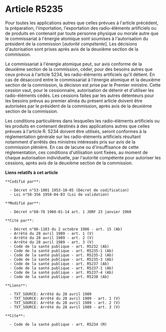 # Article R5235

Pour toutes les applications autres que celles prévues à l'article précédent, la préparation, l'importation, l'exportation
des radio-éléments artificiels ou de produits en contenant par toute personne physique ou morale autre que le commissariat à
l'énergie atomique sont soumises à l'autorisation du président de la commission [*autorité compétente*]. Les décisions
d'autorisation sont prises après avis de la deuxième section de la commission.

Le commissariat à l'énergie atomique peut, sur avis conforme de la deuxième section de la commission, céder, pour des besoins
autres que ceux prévus à l'article 5234, les radio-éléments artificiels qu'il détient. En cas de désaccord entre le
commissariat à l'énergie atomique et la deuxième section de la commission, la décision est prise par le Premier ministre.
Cette cession vaut, pour le cessionnaire, autorisation de détenir et d'utiliser les radio-éléments cédés. Les cessions faites
par les autres détenteurs pour les besoins prévus au premier alinéa du présent article doivent être autorisées par le
président de la commission, après avis de la deuxième section de la commission.

Les conditions particulières dans lesquelles les radio-éléments artificiels ou les produits en contenant destinés à des
applications autres que celles prévues à l'article R. 5234 doivent être utilisés, seront conformes à la réglementation
générale sur les radio-éléments artificiels résultant notamment d'arrêtés des ministres intéressés pris sur avis de la
commission plénière. En cas de lacune ou d'insuffisance de cette réglementation, ces conditions d'utilisation sont fixées, au
moment de chaque autorisation individuelle, par l'autorité compétente pour autoriser les cessions, après avis de la deuxième
section de la commission.

**Liens relatifs à cet article**

	**Codifié par**:

	  - Décret n°53-1001 1953-10-05 (Décret de codification)
	  - Loi n°58-356 1958-04-03 (Loi de validation)

	**Modifié par**:

	  - Décret n°60-78 1960-01-14 art. 1 JORF 23 janvier 1960

	**Cité par**:

	  - Décret n°86-1103 du 2 octobre 1986 - art. 15 (Ab)
	  - Arrêté du 28 avril 1989 - art. 1 (V)
	  - Arrêté du 28 avril 1989 - art. 2 (V)
	  - Arrêté du 28 avril 1989 - art. 3 (V)
	  - Code de la santé publique - art. R5232 (Ab)
	  - Code de la santé publique - art. R5235-1 (Ab)
	  - Code de la santé publique - art. R5235-2 (Ab)
	  - Code de la santé publique - art. R5235-3 (Ab)
	  - Code de la santé publique - art. R5237 (Ab)
	  - Code de la santé publique - art. R5237-1 (Ab)
	  - Code de la santé publique - art. R5237-4 (Ab)
	  - Code de la santé publique - art. R5238 (Ab)

	**Liens**:

	  - TXT_SOURCE: Arrêté du 28 avril 1989
	  - TXT_SOURCE: Arrêté du 28 avril 1989 - art. 1 (V)
	  - TXT_SOURCE: Arrêté du 28 avril 1989 - art. 2 (V)
	  - TXT_SOURCE: Arrêté du 28 avril 1989 - art. 3 (V)

	**Cite**:

	  - Code de la santé publique - art. R5234 (M)
